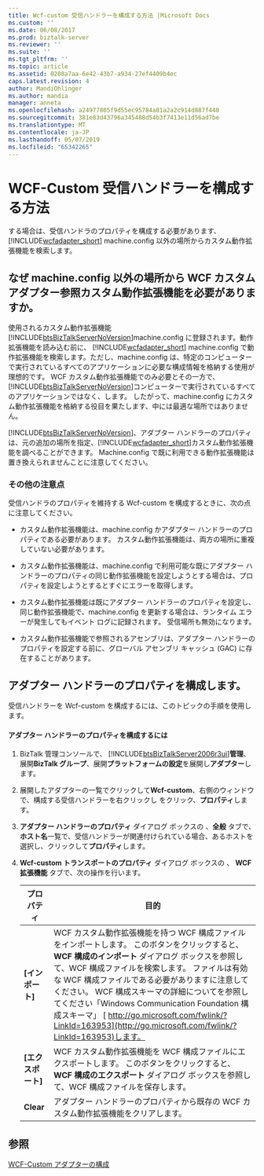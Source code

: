 ```yaml
---
title: Wcf-custom 受信ハンドラーを構成する方法 |Microsoft Docs
ms.custom: ''
ms.date: 06/08/2017
ms.prod: biztalk-server
ms.reviewer: ''
ms.suite: ''
ms.tgt_pltfrm: ''
ms.topic: article
ms.assetid: 0208a7aa-6e42-43b7-a934-27ef4409b4ec
caps.latest.revision: 4
author: MandiOhlinger
ms.author: mandia
manager: anneta
ms.openlocfilehash: a24977805f9d55ec95784a81a2a2c914d887f440
ms.sourcegitcommit: 381e83d43796a345488d54b3f7413e11d56ad7be
ms.translationtype: MT
ms.contentlocale: ja-JP
ms.lasthandoff: 05/07/2019
ms.locfileid: "65342265"
---
```

# <a name="how-to-configure-a-wcf-custom-receive-handler"></a>WCF-Custom 受信ハンドラーを構成する方法
する場合は、受信ハンドラのプロパティを構成する必要があります、 [!INCLUDE[wcfadapter_short](../includes/wcfadapter-short-md.md)] machine.config 以外の場所からカスタム動作拡張機能を検索します。  
  
## <a name="why-should-wcf-custom-adapter-lookup-custom-behavior-extensions-from-locations-other-than-machineconfig"></a>なぜ machine.config 以外の場所から WCF カスタム アダプター参照カスタム動作拡張機能を必要がありますか。  
 使用されるカスタム動作拡張機能[!INCLUDE[btsBizTalkServerNoVersion](../includes/btsbiztalkservernoversion-md.md)]machine.config に登録されます。動作拡張機能を読み込む前に、 [!INCLUDE[wcfadapter_short](../includes/wcfadapter-short-md.md)] machine.config で動作拡張機能を検索します。ただし、machine.config は、特定のコンピューターで実行されているすべてのアプリケーションに必要な構成情報を格納する使用が理想的です。 WCF カスタム動作拡張機能でのみ必要とその一方で、[!INCLUDE[btsBizTalkServerNoVersion](../includes/btsbiztalkservernoversion-md.md)]コンピューターで実行されているすべてのアプリケーションではなく、します。 したがって、machine.config にカスタム動作拡張機能を格納する役目を果たします、中には最適な場所ではありません。  
  
 [!INCLUDE[btsBizTalkServerNoVersion](../includes/btsbiztalkservernoversion-md.md)]、アダプター ハンドラーのプロパティは、元の追加の場所を指定、[!INCLUDE[wcfadapter_short](../includes/wcfadapter-short-md.md)]カスタム動作拡張機能を調べることができます。 Machine.config で既に利用できる動作拡張機能は置き換えられませんことに注意してください。  
  
### <a name="additional-considerations"></a>その他の注意点  
 受信ハンドラのプロパティを維持する Wcf-custom を構成するときに、次の点に注意してください。  
  
-   カスタム動作拡張機能は、machine.config かアダプター ハンドラーのプロパティである必要があります。 カスタム動作拡張機能は、両方の場所に重複していない必要があります。  
  
-   カスタム動作拡張機能は、machine.config で利用可能な既にアダプター ハンドラーのプロパティの同じ動作拡張機能を設定しようとする場合は、プロパティを設定しようとするとすぐにエラーを取得します。  
  
-   カスタム動作拡張機能は既にアダプター ハンドラーのプロパティを設定し、同じ動作拡張機能で、machine.config を更新する場合は、ランタイム エラーが発生してもイベント ログに記録されます。 受信場所も無効になります。  
  
-   カスタム動作拡張機能で参照されるアセンブリは、アダプター ハンドラーのプロパティを設定する前に、グローバル アセンブリ キャッシュ (GAC) に存在することがあります。  
  
## <a name="configuring-the-adapter-handler-properties"></a>アダプター ハンドラーのプロパティを構成します。  
 受信ハンドラーを Wcf-custom を構成するには、このトピックの手順を使用します。  
  
#### <a name="to-configure-the-adapter-handler-properties"></a>アダプター ハンドラーのプロパティを構成するには  
  
1. BizTalk 管理コンソールで、 [!INCLUDE[btsBizTalkServer2006r3ui](../includes/btsbiztalkserver2006r3ui-md.md)]**管理**、展開**BizTalk グループ**、展開**プラットフォームの設定**を展開し**アダプター**します。  
  
2. 展開したアダプターの一覧でクリックして**Wcf-custom**、右側のウィンドウで、構成する受信ハンドラーを右クリックし をクリック、**プロパティ**します。  
  
3. **アダプター ハンドラーのプロパティ** ダイアログ ボックスの 、**全般** タブで、**ホスト名**一覧で、受信ハンドラーが関連付けられている場合、あるホストを選択し、クリックして**プロパティ**します。  
  
4. **Wcf-custom トランスポートのプロパティ** ダイアログ ボックスの 、 **WCF 拡張機能** タブで、次の操作を行います。  
  
   |プロパティ|目的|  
   |--------------|----------------|  
   |**[インポート]**|WCF カスタム動作拡張機能を持つ WCF 構成ファイルをインポートします。 このボタンをクリックすると、 **WCF 構成のインポート** ダイアログ ボックスを参照して、WCF 構成ファイルを検索します。 ファイルは有効な WCF 構成ファイルである必要がありますに注意してください。 WCF 構成スキーマの詳細についてを参照してください「Windows Communication Foundation 構成スキーマ」 [ http://go.microsoft.com/fwlink/?LinkId=163953](http://go.microsoft.com/fwlink/?LinkId=163953)します。|  
   |**[エクスポート]**|WCF カスタム動作拡張機能を WCF 構成ファイルにエクスポートします。 このボタンをクリックすると、 **WCF 構成のエクスポート** ダイアログ ボックスを参照して、WCF 構成ファイルを保存します。|  
   |**Clear**|アダプター ハンドラーのプロパティから既存の WCF カスタム動作拡張機能をクリアします。|  
  
## <a name="see-also"></a>参照  
 [WCF-Custom アダプターの構成](../core/configuring-the-wcf-custom-adapter.md)